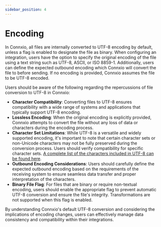 ```yaml
---
sidebar_position: 4
---
```


# Encoding

In Connxio, all files are internally converted to UTF-8 encoding by default, unless a flag is enabled to designate the file as binary. When configuring an integration, users have the option to specify the original encoding of the file using a text string such as UTF-8, ASCII, or ISO 8859-1. Additionally, users can define the expected outbound encoding which Connxio will convert the file to before sending. If no encoding is provided, Connxio assumes the file to be UTF-8 encoded.

Users should be aware of the following regarding the repercussions of file conversion to UTF-8 in Connxio:

- **Character Compatibility**: Converting files to UTF-8 ensures compatibility with a wide range of systems and applications that typically support UTF-8 encoding.
- **Lossless Encoding**: When the original encoding is explicitly provided, Connxio attempts to convert the file without any loss of data or characters during the encoding process.
- **Character Set Limitations**: While UTF-8 is a versatile and widely supported encoding, it's important to note that certain character sets or non-Unicode characters may not be fully preserved during the conversion process. Users should verify compatibility for specific character sets. [A complete list of the characters included in UTF-8 can be found here](https://www.charset.org/utf-8).
- **Outbound Encoding Considerations**: Users should carefully define the expected outbound encoding based on the requirements of the receiving system to ensure seamless data transfer and proper interpretation of the characters.
- **Binary File Flag**: For files that are binary or require non-textual encoding, users should enable the appropriate flag to prevent automatic UTF-8 conversion and ensure the file's integrity. Transformations are not supported when this flag is enabled.

By understanding Connxio's default UTF-8 conversion and considering the implications of encoding changes, users can effectively manage data consistency and compatibility within their integrations.